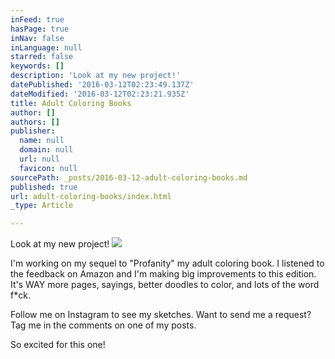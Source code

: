 ```yaml
---
inFeed: true
hasPage: true
inNav: false
inLanguage: null
starred: false
keywords: []
description: 'Look at my new project!'
datePublished: '2016-03-12T02:23:49.137Z'
dateModified: '2016-03-12T02:23:21.935Z'
title: Adult Coloring Books
author: []
authors: []
publisher:
  name: null
  domain: null
  url: null
  favicon: null
sourcePath: _posts/2016-03-12-adult-coloring-books.md
published: true
url: adult-coloring-books/index.html
_type: Article

---
```

Look at my new project!
![](https://the-grid-user-content.s3-us-west-2.amazonaws.com/3d20f315-4116-42f6-84de-d7446dca7a7b.png)

I'm working on my sequel to "Profanity" my adult coloring book. I listened to the feedback on Amazon and I'm making big improvements to this edition. It's WAY more pages, sayings, better doodles to color, and lots of the word f\*ck.

Follow me on Instagram to see my sketches. Want to send me a request? Tag me in the comments on one of my posts.

So excited for this one!